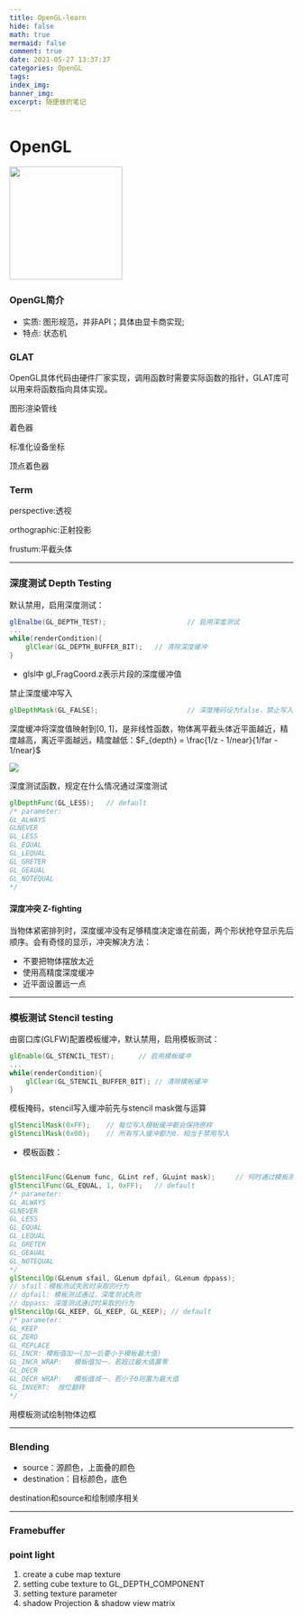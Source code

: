 ```yaml
---
title: OpenGL-learn
hide: false
math: true
mermaid: false
comment: true
date: 2021-05-27 13:37:37
categories: OpenGL
tags:
index_img:
banner_img:
excerpt: 随便做的笔记
---
```


# OpenGL

<img src="https://learnopengl.com/img/getting-started/opengl.jpg" width = 200>

### OpenGL简介

* 实质: 图形规范，并非API；具体由显卡商实现;
* 特点: 状态机

### GLAT

OpenGL具体代码由硬件厂家实现，调用函数时需要实际函数的指针，GLAT库可以用来将函数指向具体实现。



图形渲染管线

着色器

标准化设备坐标

顶点着色器



### Term

perspective:透视

orthographic:正射投影

frustum:平截头体

---

### 深度测试 Depth Testing

默认禁用，启用深度测试：

```glsl
glEnalbe(GL_DEPTH_TEST);					// 启用深度测试
...
while(renderCondition){
    glClear(GL_DEPTH_BUFFER_BIT);	// 清除深度缓冲
}
```

* glsl中 gl_FragCoord.z表示片段的深度缓冲值

禁止深度缓冲写入

```glsl
glDepthMask(GL_FALSE);						// 深度掩码设为false，禁止写入
```

深度缓冲将深度值映射到[0, 1]，是非线性函数，物体离平截头体近平面越近，精度越高，离近平面越远，精度越低：$F_{depth} = \frac{1/z - 1/near}{1/far - 1/near}$

![](https://learnopengl.com/img/advanced/depth_non_linear_graph.png)

深度测试函数，规定在什么情况通过深度测试

```glsl
glDepthFunc(GL_LESS);	// default
/* parameter:
GL_ALWAYS
GLNEVER
GL_LESS
GL_EQUAL
GL_LEQUAL
GL_GRETER
GL_GEAUAL
GL_NOTEQUAL
*/
```

#### 深度冲突 Z-fighting

当物体紧密排列时，深度缓冲没有足够精度决定谁在前面，两个形状抢夺显示先后顺序。会有奇怪的显示，冲突解决方法：

* 不要把物体摆放太近
* 使用高精度深度缓冲
* 近平面设置远一点

---

### 模板测试 Stencil testing

由窗口库(GLFW)配置模板缓冲，默认禁用，启用模板测试：

```glsl
glEnable(GL_STENCIL_TEST);		// 启用模板缓冲
...
while(renderCondition){
    glClear(GL_STENCIL_BUFFER_BIT);	// 清除模板缓冲
}
```

模板掩码，stencil写入缓冲前先与stencil mask做与运算

```glsl
glStencilMask(0xFF);	// 每位写入模板缓冲都会保持原样
glStencilMask(0x00);	// 所有写入缓冲都为0，相当于禁用写入
```

* 模板函数：

````glsl

glStencilFunc(GLenum func, GLint ref, GLuint mask);		// 何时通过模板测试
glStencilFunc(GL_EQUAL, 1, 0xFF);	// default
/* parameter:
GL_ALWAYS
GLNEVER
GL_LESS
GL_EQUAL
GL_LEQUAL
GL_GRETER
GL_GEAUAL
GL_NOTEQUAL
*/
glStencilOp(GLenum sfail, GLenum dpfail, GLenum dppass);
// sfail：模板测试失败时采取的行为
// dpfail: 模板测试通过，深度测试失败
// dppass: 深度测试通过时采取的行为
glStencilOp(GL_KEEP, GL_KEEP, GL_KEEP);	// default
/* parameter:
GL_KEEP
GL_ZERO
GL_REPLACE
GL_INCR: 模板值加一(加一后要小于模板最大值)
GL_INCR_WRAP:	模板值加一，若超过最大值置零
GL_DECR
GL_DECR_WRAP:	模板值减一，若小于0则置为最大值
GL_INVERT:	按位翻转
*/
````

用模板测试绘制物体边框

---

### Blending

* source：源颜色，上面叠的颜色
* destination：目标颜色，底色

destination和source和绘制顺序相关

---

### Framebuffer



### point light

1. create a cube map texture
2. setting cube texture to GL_DEPTH_COMPONENT
3. setting texture parameter
4. shadow Projection & shadow view matrix